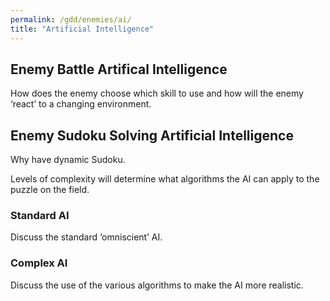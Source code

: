 ```yaml
---
permalink: /gdd/enemies/ai/
title: "Artificial Intelligence"
---
```


## Enemy Battle Artifical Intelligence

How does the enemy choose which skill to use and how will the enemy ‘react’ to a changing environment.

## Enemy Sudoku Solving Artificial Intelligence

Why have dynamic Sudoku.

Levels of complexity will determine what algorithms the AI can apply to the puzzle on the field.

### Standard AI

Discuss the standard ‘omniscient’ AI.

### Complex AI

Discuss the use of the various algorithms to make the AI more realistic.
